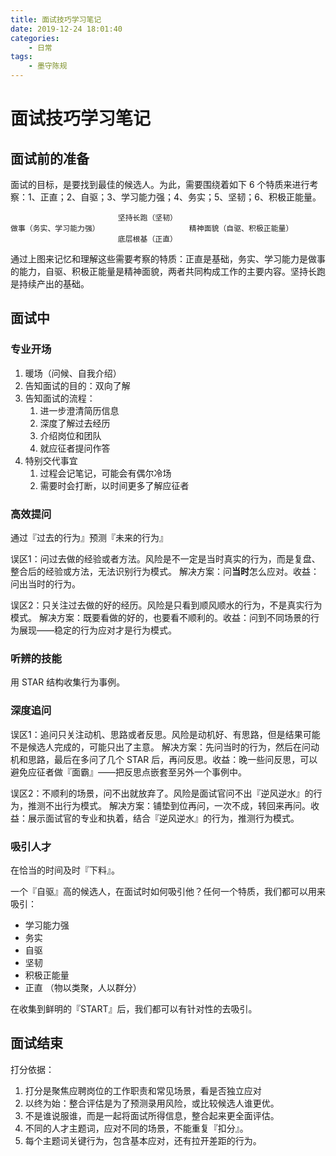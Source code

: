 ```yaml
---
title: 面试技巧学习笔记
date: 2019-12-24 18:01:40
categories:
    - 日常
tags:
    - 墨守陈规
---
```


# 面试技巧学习笔记

## 面试前的准备

面试的目标，是要找到最佳的候选人。为此，需要围绕着如下 6 个特质来进行考察：1、正直；2、自驱；3、学习能力强；4、务实；5、坚韧；6、积极正能量。

```
                        坚持长跑（坚韧）
做事（务实、学习能力强）                    精神面貌（自驱、积极正能量）
                        底层根基（正直）
```

通过上图来记忆和理解这些需要考察的特质：正直是基础，务实、学习能力是做事的能力，自驱、积极正能量是精神面貌，两者共同构成工作的主要内容。坚持长跑是持续产出的基础。

## 面试中

### 专业开场

1. 暖场（问候、自我介绍）
2. 告知面试的目的：双向了解
3. 告知面试的流程：
    1. 进一步澄清简历信息
    2. 深度了解过去经历
    3. 介绍岗位和团队
    4. 就应征者提问作答
4. 特别交代事宜
    1. 过程会记笔记，可能会有偶尔冷场
    2. 需要时会打断，以时间更多了解应征者

### 高效提问

通过『过去的行为』预测『未来的行为』

误区1：问过去做的经验或者方法。风险是不一定是当时真实的行为，而是复盘、整合后的经验或方法，无法识别行为模式。
解决方案：问**当时**怎么应对。收益：问出当时的行为。

误区2：只关注过去做的好的经历。风险是只看到顺风顺水的行为，不是真实行为模式。
解决方案：既要看做的好的，也要看不顺利的。收益：问到不同场景的行为展现——稳定的行为应对才是行为模式。

### 听辨的技能

用 STAR 结构收集行为事例。

### 深度追问

误区1：追问只关注动机、思路或者反思。风险是动机好、有思路，但是结果可能不是候选人完成的，可能只出了主意。
解决方案：先问当时的行为，然后在问动机和思路，最后在多问了几个 STAR 后，再问反思。收益：晚一些问反思，可以避免应征者做『面霸』——把反思点嵌套至另外一个事例中。

误区2：不顺利的场景，问不出就放弃了。风险是面试官问不出『逆风逆水』的行为，推测不出行为模式。
解决方案：铺垫到位再问，一次不成，转回来再问。收益：展示面试官的专业和执着，结合『逆风逆水』的行为，推测行为模式。

### 吸引人才

在恰当的时间及时『下料』。

一个『自驱』高的候选人，在面试时如何吸引他？任何一个特质，我们都可以用来吸引：

- 学习能力强
- 务实
- 自驱
- 坚韧
- 积极正能量
- 正直
（物以类聚，人以群分）

在收集到鲜明的『START』后，我们都可以有针对性的去吸引。

## 面试结束

打分依据：
1. 打分是聚焦应聘岗位的工作职责和常见场景，看是否独立应对
2. 以终为始：整合评估是为了预测录用风险，或比较候选人谁更优。
3. 不是谁说服谁，而是一起将面试所得信息，整合起来更全面评估。
4. 不同的人才主题词，应对不同的场景，不能重复『扣分』。
5. 每个主题词关键行为，包含基本应对，还有拉开差距的行为。
